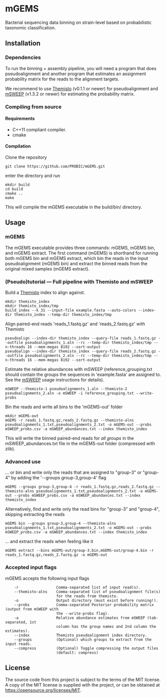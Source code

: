 # mGEMS

Bacterial sequencing data binning on strain-level based on probabilistic taxonomic classification.

## Installation
### Dependencies
To run the binning + assembly pipeline, you will need a program that
does pseudoalignment and another program that estimates an assignment
probability matrix for the reads to the alignment targets.

We recommend to use [Themisto](https://github.com/algbio/themisto)
(v0.1.1 or newer) for pseudoalignment and
[mSWEEP](https://github.com/probic/msweep-assembly) (v1.3.2 or newer)
for estimating the probability matrix.

### Compiling from source
#### Requirements
- C++11 compliant compiler.
- cmake

#### Compilation
Clone the repository
```
git clone https://github.com/PROBIC/mGEMS.git
```
enter the directory and run
```
mkdir build
cd build
cmake ..
make
```
This will compile the mGEMS executable in the build/bin/ directory.

## Usage
### mGEMS
The mGEMS executable provides three commands: mGEMS, mGEMS bin, and
mGEMS extract. The first command (mGEMS) is shorthand for running both
mGEMS bin and mGEMS extract, which bin the reads in the input
pseudoalignment (mGEMS bin) and extract the binned reads from the
original mixed samples (mGEMS extract).

### (Pseudo)tutorial — Full pipeline with Themisto and mSWEEP
Build a [Themisto](https://github.com/algbio/themisto) index to
align against.
```
mkdir themisto_index
mkdir themisto_index/tmp
build_index --k 31 --input-file example.fasta --auto-colors --index-dir themisto_index --temp-dir themisto_index/tmp
```

Align paired-end reads 'reads_1.fastq.gz' and 'reads_2.fastq.gz' with Themisto
```
pseudoalign --index-dir themisto_index --query-file reads_1.fastq.gz --outfile pseudoalignments_1.aln --rc --temp-dir themisto_index/tmp --n-threads 16 --mem-megas 8192 --sort-output
pseudoalign --index-dir themisto_index --query-file reads_2.fastq.gz --outfile pseudoalignments_2.aln --rc --temp-dir themisto_index/tmp --n-threads 16 --mem-megas 8192 --sort-output
```

Estimate the relative abundances with mSWEEP (reference_grouping.txt
should contain the groups the sequences in 'example.fasta' are
assigned to. See the [mSWEEP](https://github.com/probic/msweep-assembly) usage instructions for details).
```
mSWEEP --themisto-1 pseudoalignments_1.aln --themisto-2 pseudoalignments_2.aln -o mSWEEP -i reference_grouping.txt --write-probs
```

Bin the reads and write all bins to the 'mGEMS-out' folder
```
mkdir mGEMS-out
mGEMS -r reads_1.fastq.gz,reads_2.fastq.gz --themisto-alns pseudoalignments_1.txt,pseudoalignments_2.txt -o mGEMS-out --probs mSWEEP_probs.csv -a mSWEEP_abundances.txt --index themisto_index
```
This will write the binned paired-end reads for *all groups* in the
mSWEEP_abundances.txt file in the mGEMS-out folder (compressed with
zlib).

### Advanced use
... or bin and write only the reads that are assigned to "group-3" or
"group-4" by adding the '--groups group-3,group-4' flag
```
mGEMS --groups group-3,group-4 -r reads_1.fastq.gz,reads_2.fastq.gz --themisto-alns pseudoalignments_1.txt,pseudoalignments_2.txt -o mGEMS-out --probs mSWEEP_probs.csv -a mSWEEP_abundances.txt --index themisto_index
```

Alternatively, find and write only the read bins for "group-3" and
"group-4", skipping extracting the reads
```
mGEMS bin --groups group-3,group-4 --themisto-alns pseudoalignments_1.txt,pseudoalignments_2.txt -o mGEMS-out --probs mSWEEP_probs.csv -a mSWEEP_abundances.txt --index themisto_index
```

... and extract the reads when feeling like it
```
mGEMS extract --bins mGEMS-out/group-3.bin,mGEMS-out/group-4.bin -r
reads_1.fastq.gz,reads_2.fastq.gz -o mGEMS-out
```

### Accepted input flags
mGEMS accepts the following input flags
```
	-r                 Comma-separated list of input read(s).
	--themisto-alns    Comma-separated list of pseudoalignment file(s) 
	                   for the reads from themisto.
	-o                 Output directory (must exist before running!).
	--probs            Comma-separated Posterior probability matrix (output from mSWEEP with
	                   the --write-probs flag).
	-a                 Relative abundance estimates from mSWEEP (tab-separated, 1st
	                   column has the group names and 2nd column the estimates).
	--index            Themisto pseudoalignment index directory.
	--groups           (Optional) which groups to extract from the input reads.
	--compress         (Optional) Toggle compressing the output files
                       (default: compress)
```


## License
The source code from this project is subject to the terms of the MIT
license. A copy of the MIT license is supplied with the project, or
can be obtained at https://opensource.org/licenses/MIT.
